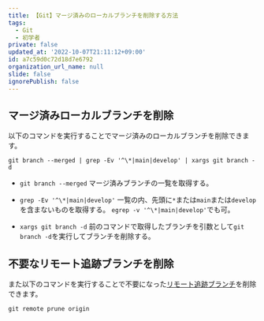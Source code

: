 ```yaml
---
title: 【Git】マージ済みのローカルブランチを削除する方法
tags:
  - Git
  - 初学者
private: false
updated_at: '2022-10-07T21:11:12+09:00'
id: a7c59d0c72d18d7e6792
organization_url_name: null
slide: false
ignorePublish: false
---
```

## マージ済みローカルブランチを削除

以下のコマンドを実行することでマージ済みのローカルブランチを削除できます。

```
git branch --merged | grep -Ev '^\*|main|develop' | xargs git branch -d
```

* `git branch --merged`
マージ済みブランチの一覧を取得する。

* `grep -Ev '^\*|main|develop'`
一覧の内、先頭に`*`または`main`または`develop`を含まないものを取得する。
`egrep -v '^\*|main|develop'`でも可。

* `xargs git branch -d`
前のコマンドで取得したブランチを引数として`git branch -d`を実行してブランチを削除する。

## 不要なリモート追跡ブランチを削除

また以下のコマンドを実行することで不要になった[リモート追跡ブランチ](https://git-scm.com/book/ja/v2/Git-%E3%81%AE%E3%83%96%E3%83%A9%E3%83%B3%E3%83%81%E6%A9%9F%E8%83%BD-%E3%83%AA%E3%83%A2%E3%83%BC%E3%83%88%E3%83%96%E3%83%A9%E3%83%B3%E3%83%81)を削除できます。

```
git remote prune origin
```


